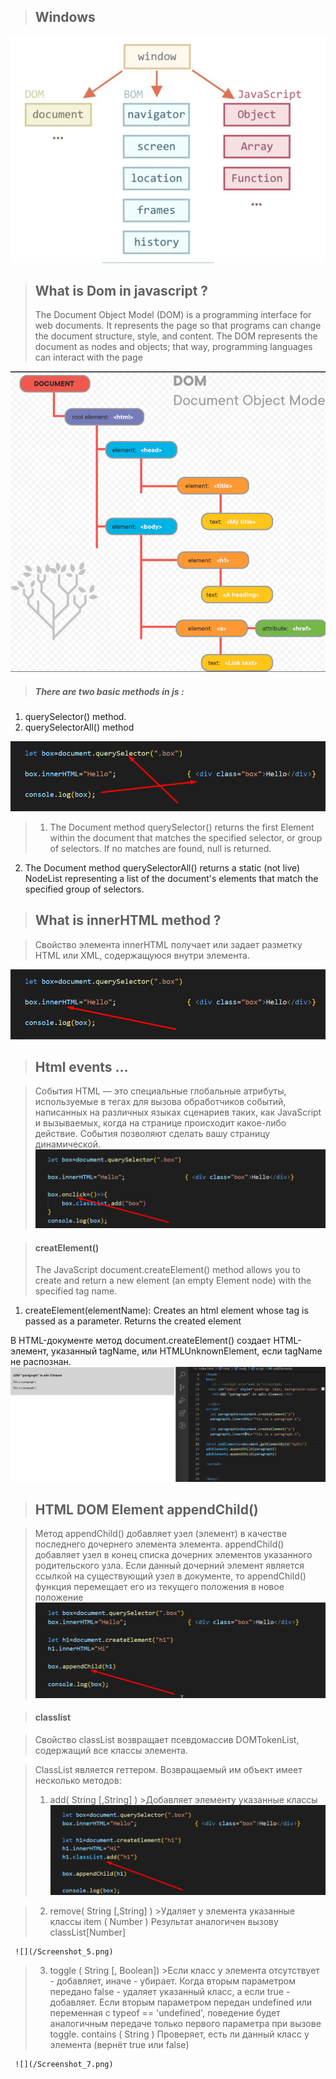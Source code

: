  > ## Windows
 ![](https://github.com/Muhammadi02062720/Pres-5-/blob/f801bdc3b60ed00ae9ba5b838e1c185d795c32b5/images/Rectangle%208.png)

> ## What is Dom in javascript ?
 >The Document Object Model (DOM) is a programming interface for web documents. It represents the page so that programs can change the document structure, style, and content. The DOM represents the document as nodes and objects; that way, programming languages can interact with the page

 ![](https://github.com/Muhammadi02062720/Pres-5-/blob/334eed3e1f1e2cf77a03d5f002817106b3d50ccd/images/Screenshot_6.png)

 > ##### There are two basic methods in js :

 1. querySelector() method.
 2. querySelectorAll() method 

 ![](/Screenshot_6.png)

 > 1. The Document method querySelector() returns the first Element within the document that matches the specified selector, or group of selectors. If no matches are found, null is returned.

2. The Document method querySelectorAll() returns a static (not live) NodeList representing a list of the document's elements that match the specified group of selectors.

 > ## What is innerHTML method ?

  >Свойство элемента innerHTML получает или задает разметку HTML или XML, содержащуюся внутри элемента.

  ![](/Screenshot_1.png)

> ## Html events …

 >События HTML — это специальные глобальные атрибуты, используемые в тегах для вызова обработчиков событий, написанных на различных языках сценариев таких, как JavaScript и вызываемых, когда на странице происходит какое-либо действие. События позволяют сделать вашу страницу динамической.
![](/Screenshot_2.png)

> #### creatElement() 
>The JavaScript document.createElement() method allows you to create and return a 
    new element (an empty Element node) with the specified tag name.

  1. createElement(elementName): Creates an html element whose tag is
     passed as a parameter. Returns the created element

  В HTML-документе метод document.createElement() создает HTML-элемент, указанный tagName, или HTMLUnknownElement, если tagName не распознан.
![](https://github.com/Muhammadi02062720/Pres-5-/blob/1c8ecf0656bbdb134de7ef494a7518786a95a2e8/images/Screenshot_10.png)

> ## HTML DOM Element appendChild()

 >Метод appendChild() добавляет узел (элемент) в качестве последнего
дочернего элемента элемента.
appendChild() добавляет узел в конец списка дочерних элементов
указанного родительского узла. Если данный дочерний элемент является ссылкой на
существующий узел в документе, то appendChild() 
функция перемещает его из текущего положения в новое положение
![](/Screenshot_3.png)

>  #### classlist

 >Свойство classList возвращает псевдомассив DOMTokenList, содержащий все классы элемента.

   >ClassList является геттером. Возвращаемый им объект имеет несколько методов:
   >1. add( String [,String] )
     >Добавляет элементу указанные классы
     ![](/Screenshot_4.png)

   >2. remove( String [,String] ) 
     >Удаляет у элемента указанные классы item ( Number ) Результат аналогичен вызову сlassList[Number]

     ![](/Screenshot_5.png)

   >3. toggle ( String [, Boolean]) 
     >Если класс у элемента отсутствует - добавляет, иначе - убирает. Когда вторым параметром передано false - удаляет указанный класс, а если true - добавляет. Если вторым параметром передан undefined или переменная с typeof == 'undefined', поведение будет аналогичным передаче только первого параметра при вызове toggle. contains ( String ) Проверяет, есть ли данный класс у элемента (вернёт true или false)

     ![](/Screenshot_7.png)
   